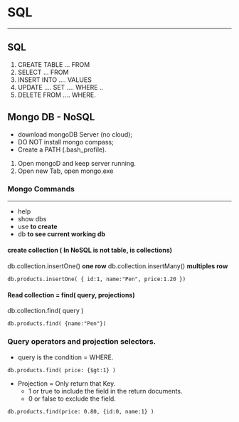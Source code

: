 # SQL
--------

## SQL
1. CREATE TABLE ... FROM
2. SELECT ... FROM
3. INSERT INTO .... VALUES
4. UPDATE .... SET .... WHERE ..
5. DELETE FROM .... WHERE.

## Mongo DB - NoSQL

- download mongoDB Server (no cloud);
- DO NOT install mongo compass;
- Create a PATH (.bash_profile).

1. Open mongoD and keep server running.
2. Open new Tab, open mongo.exe



### Mongo Commands
--------------

* help
* show dbs
* use __to create__
* db __to see current working db__

#### create collection ( In NoSQL is not table, is collections)

db.collection.insertOne()   __one row__
db.collection.insertMany()  __multiples row__


```
db.products.insertOne( { id:1, name:"Pen", price:1.20 })

```

#### Read collection = find( query, projections)

db.collection.find( query )   

```
db.products.find( {name:"Pen"})

```

### Query operators and  projection selectors.

* query is the condition = WHERE.

```
db.products.find( price: {$gt:1} )

```

* Projection = Only return that Key.
  * 1 or true to include the field in the return documents.
  * 0 or false to exclude the field.

```
db.products.find(price: 0.80, {id:0, name:1} )

```
